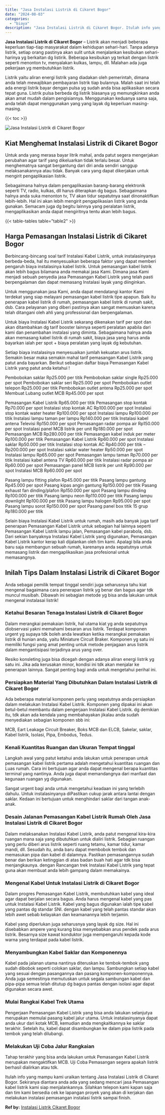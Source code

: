 ```yaml
---
title: "Jasa Instalasi Listrik di Cikaret Bogor"
date: "2024-08-03"
categories: 
  - "biaya"
description: "Jasa Instalasi Listrik di Cikaret Bogor. Itulah info yang mampu kami uraikan tentang Jasa Instalasi Listrik di Cikaret Bogor. Sekiranya diantara anda ada yan..."
---
```


**Jasa Instalasi Listrik di Cikaret Bogor** – Listrik akan menjadi beberapa keperluan tiap-tiap masyarakat dalam kehidupan sehari-hari. Tanpa adanya listrik, setiap orang pastinya akan sulit untuk menjalankan kesibukan sehari-harinya yg berkaitan dg listirik. Beberapa kesibukan yg terkait dengan listrik seperti menonton tv, menyalakan kulkas, lampu, dll. Malahan ada juga pekerjaan yg membutuhkan listrik.

Listrik yaitu aliran energi listrik yang diadakan oleh pemerintah, dimana anda telah mewajibkan pembayaran listrik tiap bulannya. Malah saat ini telah ada energi listrik bayar dengan pulsa yg sudah anda bisa aplikasikan secara tepat guna. Listrik pulsa berbeda dg listrik biasanya yg memungkinkan anda akan amat mudah dalam pengisiannya. Menggunakan keduanya sama saja, anda telah dapat menggunakan yang yang layak dg keperluan masing-masing.

{{< toc >}}

![Jasa Instalasi Listrik di Cikaret Bogor](/images/instalasi-listrik-murah07.png)

## Kiat Menghemat Instalasi Listrik di Cikaret Bogor

Untuk anda yang merasa bayar litrik mahal, anda patut segera mengerjakan perubahan agar tarif yang dikeluarkan tidak terlalu besar. Untuk menghematnya sangat bergantung dari diri anda sendiri sanggup melaksanakannya atau tidak. Banyak cara yang dapat dikerjakan untuk mengirit pengaplikasian listrik.

Sebagaimana halnya dalam pengaplikasian barang-barang elektronik seperti TV, radio, kulkas, dll harus diterapkan dg bagus. Sebagaimana halnya anda suka menonton tv, TV akan tidur sepatutnya saat dinonaktifkan lebih-lebih. Hal ini akan lebih mengirit pengaplikasian listrik yang anda gunakan. Semacam juga dg begitu lainnya yang peralatan listrik, mengaplikasikan anda dapat mengiritnya tentu akan lebih bagus.

{{< table-tables table="table2" >}}

## Harga Pemasangan Instalasi Listrik di Cikaret Bogor

Berbincang-bincang soal tarif Instalasi Kabel Listrik, untuk instalasinyanya berbeda-beda, hal itu menyesuaikan beberapa faktor yang dapat memberi pengaruh biaya instalasinya kabel listrik. Untuk pemasangan kabel listrik akan lebih bagus bilamana anda memakai jasa Kami. Dimana jasa Kami menjadi sebuah penyedia jasa Pemasangan Kabel Listrik yang telah pasti berpengalaman dan dapat memasang Instalasi layak yang diinginkan.

Untuk menggunakan jasa Kami, anda dapat mendatangi kantor Kami terdekat yang siap melayani pemasangan kabel listrik tipe apapun. Baik itu penerapan kabel listrik di rumah, pemasangan kabel listrik di rumah sakit, dsb. Cara pelayanan yang diberi pastinya akan sangat memuaskan karena telah ditangani oleh ahli yang professional dan berpengalaman.

Untuk biaya Instalasi Kabel Listrik sekarang dikenakan tarif per spot dan akan ditambahkan dg tarif booster lainnya seperti peralatan apabila dari kami dan penambahan instalasi yang diminta. Sebagaimana halnya anda akan memasang kabel listrik di rumah sakit, biaya jasa yang harus anda bayarkan ialah per spot + biaya peralatan yang layak dg kebutuhan.

Setiap biaya instalasinya menyesuaikan jumlah kekuatan arus listrik. Semakin besar maka semakin mahal tarif pemasangan Kabel Listrik yang patut anda bayarkan. Berikut sebagian daftar biaya Pemasangan Kabel Listrik yang patut anda ketahui !

Pembobokan saklar Rp25.000 per titik Pembobokan saklar single Rp25.000 per spot Pembobokan saklar seri Rp25.000 per spot Pembobokan outlet telepon Rp25.000 per titik Pembobokan outlet antena Rp25.000 per spot Membuat Lubang outlet MCB Rp45.000 per spot

Pemasangan Kabel Listrik Rp65.000 per titik Pemasangan stop kontak Rp70.000 per spot Instalasi stop kontak AC Rp100.000 per spot Instalasi stop kontak water heater Rp100.000 per spot Instalasi lampu Rp100.000 per titik Instalasi lampu taman per lampu Rp140.000 per titik Instalasi kabel antena Televisi Rp150.000 per spot Pemasangan radar pompa air Rp150.000 per spot Instalasi panel MCB listrik per unit Rp180.000 per spot Pemasangan MCB Rp280.000 per titik Pemasangan kabel induk per meter Rp100.000 per titik Pemasangan Kabel Listrik Rp60.000 per spot Instalasi saklar Rp50.000 per titik Instalasi stop kontak AC Rp40.000 per titik – Rp200.000 per spot Instalasi saklar water heater Rp50.000 per spot Instalasi lampu Rp65.000 per spot Pemasangan lampu taman Rp70.000 per titik Instalasi kabel antena TV Rp60.000 per titik Instalasi radar pompa air Rp60.000 per spot Pemasangan panel MCB listrik per unit Rp90.000 per spot Instalasi MCB Rp60.000 per spot

Pasang lampu fitting plafon Rp45.000 per titik Pasang lampu gantung Rp45.000 per spot Pasang kipas angin gantung Rp150.000 per titik Pasang exhaust fan dinding/plafon Rp150.000 per spot Pasang lampu dinding Rp100.000 per titik Pasang lampu neon Rp110.000 per titik Pasang lampu downlight Rp100.000 per titik Pasang lampu halogen Rp95.000 per spot Pasang lampu sorot Rp150.000 per spot Pasang panel box titik 15 grup Rp180.000 per titik

Selain biaya Instalasi Kabel Listrik untuk rumah, masih ada banyak juga tarif penerapan Pemasangan Kabel Listrik untuk sebagian hal lainnya seperti Pemasangan Kabel Listrik lampu jalan, Pemasangan kabel parabola, dsb. Dari sekian banyaknya Instalasi Kabel Listrik yang digunakan, Pemasangan Kabel Listrik kantor kerap kali dijalankan oleh tim kami. Apalagi bila anda baru saja membangun sebuah rumah, karenanya anda sepatutnya untuk memasang listrik dan mengaplikasikan jasa profesional untuk memasangnya.

## Inilah Tips Dalam Instalasi Listrik di Cikaret Bogor


Anda sebagai pemilik tempat tinggal sendiri juga seharusnya tahu kiat mengenal bagaimana cara penerapan listrik yg benar dan bagus agar tdk muncul musibah. Dibawah ini sebagian metode yg bisa anda lakukan untuk mengenal instalasai listrik!

### Ketahui Besaran Tenaga Instalasi Listrik di Cikaret Bogor

Dalam merangkai pemakaian listrik, hal utama kiat yg anda sepatutnya diobservasi yakni memahami besaran arus listrik. Terdapat komponen urgent yg supaya tdk boleh anda lewatkan ketika merangkai pemakaian listrik di hunian anda, yaitu Miniature Circuit Braker. Komponen yg satu ini memiliki fungsi yang amat penting untuk metode penjagaan arus listrik dalam mengantisipasi terjadinya arus yang over.

Resiko konsleting juga bisa dicegah dengan adanya aliran energi listrik yg satu ini. Jika ada kerusakan minor, kondisi ini tdk akan menjalar ke penerapan lainnya. Sangat penting bagi anda untuk mengetahui perihal ini.

### Persiapkan Material Yang Dibutuhkan Dalam Instalasi Listrik di Cikaret Bogor

Ada beberapa material komponen perlu yang sepatutnya anda persiapkan dalam melakukan Instalasi Kabel Listrik. Komponen yang dipakai ini akan betul-betul membantu dalam pengerjaan Instalasi Kabel Listrik. dg demikian itu, tdk akan ada kendala yang membahayakan jikalau anda sudah menyediakan sebagian komponen sbb ini:

MCB, Eart Leakage Circuit Breaker, Boks MCB dan ELCB, Sakelar, saklar, Kabel listrik, Isolasi, Pipa, Embodus, Tedus.

### Kenali Kuantitas Ruangan dan Ukuran Tempat tinggal

Langkah awal yang patut ketahui anda lakukan untuk penerapan untuk pemasangan kabel listrik pertama adalah mengetahui kuantitas ruangan dan Luas rumah. Cara ini bertujuan agar anda dapat mengenal berapa kuantitas terminal yang nantinya. Anda juga dapat memandangnya dari manfaat dan kegunaan ruangan yg digunakan.

Sangat urgent bagi anda untuk mengetahui keadaan ini yang terlebih dahulu. Untuk instalasinyanya diPastikan cukup jarak antara lantai dengan saklar. Kedaan ini bertujuan untuk menghindari saklar dari tangan anak-anak.

### Desain Jalanan Pemasangan Kabel Listrik Rumah Oleh Jasa Instalasi Listrik di Cikaret Bogor

Dalam melaksanakan Instalasi Kabel Listrik, anda patut mengenal kira-kira ruangan mana saja yang dibutuhkan untuk dialiri listrik. Sebagian ruangan yang perlu diberi arus listrik seperti ruang tetamu, kamar tidur, kamar mandi, dll. Sesudah itu, anda baru dapat membobok tembok dan memasukan pipa dan kabel di dalamnya. Pastikan pemasangannya sudah benar dan berikan ketinggian di atas badan buah hati agar tdk bisa menjangkaunya. dengan Rancangan trek Instalasi Kabel Listrik yang tepat guna akan membuat anda lebih gampang dalam memakainya.

### Mengenal Kabel Untuk Instalasi Listrik di Cikaret Bogor

Dalam progres Pemasangan Kabel Listrik, membutuhkan kabel yang ideal agar dapat berjalan secara bagus. Anda harus mengenal kabel yang pas untuk Instalasi Kabel Listrik. Kabel yang bagus digunakan ialah tipe kabel yang pantas dg standar SNI. dengan kabel yang telah pantas standar akan lebih awet sebab kelayakan dan keamanannya lebih terjamin.

Kabel yang diperlukan juga seharusnya yang layak dg size. Hal ini disebabkan ampere yang kurang bisa menyebabkan arus pendek pada arus listrik. Besarnya size kawat konduktor juga mempengaruhi kepada kode warna yang terdapat pada kabel listrik.

### Menyambungkan Kabel Saklar dan Komponennya

Kabel pada jalanan utama nantinya diteruskan ke tembok-tembok yang sudah dibobok seperti colokan saklar, dan lampu. Sambungkan setiap kabel yang sesuai dengan pasangannya dan pasang komponen-komponennya. Anda juga semestinya memutuskan untuk segala sambungan kabel dan pipa-pipa semua telah ditutup dg bagus pantas dengan isolasi agar dapat digunakan secara awet.

### Mulai Rangkai Kabel Trek Utama

Pengerjaan Pemasangan Kabel Listrik yang bisa anda lakukan selanjutya merupakan memulai pasang kabel jalur utama. Untuk instalasinyanya dapat anda ukur dari kotak MCB, kemudian anda mengkaitkannya ke saklar terakhir. Setelah itu, kabel dapat disambungkan ke dalam pipa listrik pada tembok yang telah dilubangi.

### Melakukan Uji Coba Jalur Rangkaian

Tahap terakhir yang bisa anda lakukan untuk Pemasangan Kabel Listrik merupakan mengaktifkan MCB. Uji Coba Pemasangan segera apakah listrik berhasil dialirkan atau tdk.

Itulah info yang mampu kami uraikan tentang Jasa Instalasi Listrik di Cikaret Bogor. Sekiranya diantara anda ada yang sedang mencari jasa Pemasangan kabel listrik kami siap menjalankannya. Silahkan telepon kami kapan saja dan tim kami bersedia cek ke lapangan proyek yang akan di kerjakan dan melakukan instalasi pemasangan instalasi listrik sampai finish.

**Ref by:** [Instalasi Listrik Cikaret Bogor](https://id.wikipedia.org/wiki/Instalasi)
